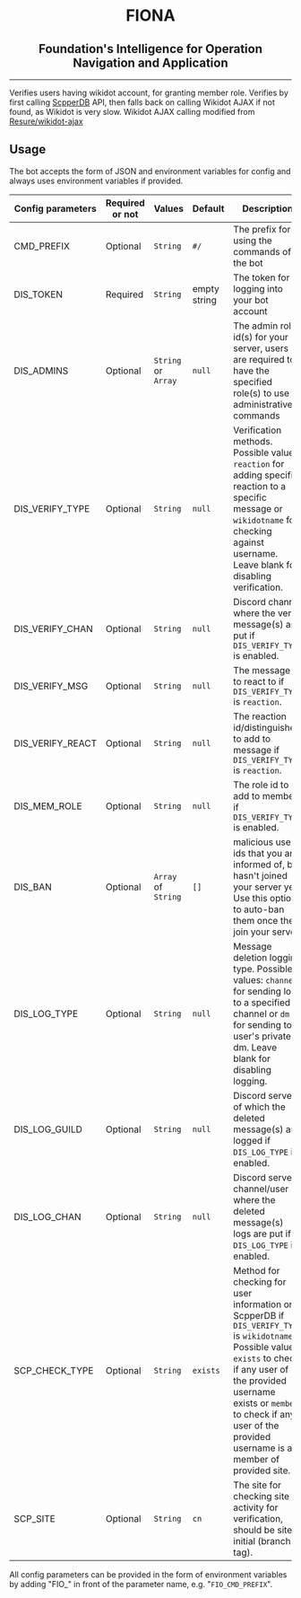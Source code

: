<div align="center">
<h1>FIONA</h1>
<h2>Foundation's Intelligence for Operation Navigation and Application</h2>
</div>

------
 Verifies users having wikidot account, for granting member role.
 Verifies by first calling [ScpperDB](https://github.com/FiftyNine/ScpperDB) API, then falls back on calling Wikidot AJAX if not found, as Wikidot is very slow.
 Wikidot AJAX calling modified from [Resure/wikidot-ajax](https://github.com/resure/wikidot-ajax)


## Usage
 The bot accepts the form of JSON and environment variables for config and always uses environment variables if provided.

| Config parameters | Required or not | Values | Default | Description |
| ---- | ---- | ---- | ---- | ---- |
| CMD_PREFIX | Optional | <code>String</code> | <code>#/</code> | The prefix for using the commands of the bot |
| DIS_TOKEN | Required | <code>String</code> | empty string | The token for logging into your bot account |
| DIS_ADMINS | Optional | <code>String</code> or <code>Array</code> | <code>null</code> | The admin role id(s) for your server, users are required to have the specified role(s) to use administrative commands |
| DIS_VERIFY_TYPE | Optional | <code>String</code> | <code>null</code> | Verification methods. Possible values: <code>reaction</code> for adding specific reaction to a specific message or <code>wikidotname</code> for checking against username. Leave blank for disabling verification. |
| DIS_VERIFY_CHAN | Optional | <code>String</code> | <code>null</code> | Discord channel where the verify message(s) are put if <code>DIS_VERIFY_TYPE</code> is enabled. |
| DIS_VERIFY_MSG | Optional | <code>String</code> | <code>null</code> | The message id to react to if <code>DIS_VERIFY_TYPE</code> is <code>reaction</code>. |
| DIS_VERIFY_REACT | Optional | <code>String</code> | <code>null</code> | The reaction id/distinguisher to add to message if <code>DIS_VERIFY_TYPE</code> is <code>reaction</code>. |
| DIS_MEM_ROLE | Optional | <code>String</code> | <code>null</code> | The role id to add to member if <code>DIS_VERIFY_TYPE</code> is enabled. |
| DIS_BAN | Optional | <code>Array</code> of <code>String</code> | <code>[]</code> | malicious user ids that you are informed of, but hasn't joined your server yet. Use this option to auto-ban them once they join your server. |
| DIS_LOG_TYPE | Optional | <code>String</code> | <code>null</code> | Message deletion logging type. Possible values: <code>channel</code> for sending logs to a specified channel or <code>dm</code> for sending to a user's private dm. Leave blank for disabling logging. |
| DIS_LOG_GUILD | Optional | <code>String</code> | <code>null</code> | Discord server of which the deleted message(s) are logged if <code>DIS_LOG_TYPE</code> is enabled. |
| DIS_LOG_CHAN | Optional | <code>String</code> | <code>null</code> | Discord server channel/user id where the deleted message(s) logs are put if <code>DIS_LOG_TYPE</code> is enabled. |
| SCP_CHECK_TYPE | Optional | <code>String</code> | <code>exists</code> | Method for checking for user information on ScpperDB if <code>DIS_VERIFY_TYPE</code> is <code>wikidotname</code>. Possible values: <code>exists</code> to check if any user of the provided username exists or <code>member</code> to check if any user of the provided username is a member of provided site. |
| SCP_SITE | Optional | <code>String</code> | <code>cn</code> | The site for checking site activity for verification, should be site initial (branch tag). |

All config parameters can be provided in the form of environment variables by adding "FIO_" in front of the parameter name, e.g. "<code>FIO_CMD_PREFIX</code>".
